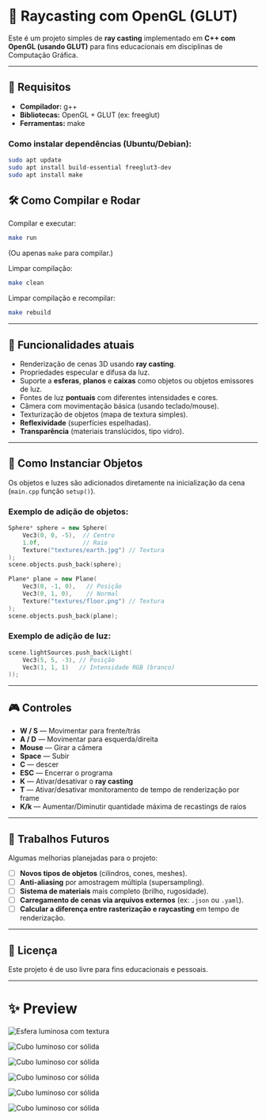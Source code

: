 # 🔦 Raycasting com OpenGL (GLUT)

Este é um projeto simples de **ray casting** implementado em **C++ com OpenGL (usando GLUT)** para fins educacionais em disciplinas de Computação Gráfica.

---

## 🚀 Requisitos

- **Compilador:** g++
- **Bibliotecas:** OpenGL + GLUT (ex: freeglut)
- **Ferramentas:** make

### Como instalar dependências (Ubuntu/Debian):

```bash
sudo apt update
sudo apt install build-essential freeglut3-dev
sudo apt install make
```

## 🛠️ Como Compilar e Rodar

Compilar e executar:

```bash
make run
```

(Ou apenas `make` para compilar.)

Limpar compilação:

```bash
make clean
```

Limpar compilação e recompilar:

```bash
make rebuild
```

---

## 🎨 Funcionalidades atuais

- Renderização de cenas 3D usando **ray casting**.
- Propriedades especular e difusa da luz.
- Suporte a **esferas**, **planos** e **caixas** como objetos ou objetos emissores de luz.
- Fontes de luz **pontuais** com diferentes intensidades e cores.
- Câmera com movimentação básica (usando teclado/mouse).
- Texturização de objetos (mapa de textura simples).
- **Reflexividade** (superfícies espelhadas).
- **Transparência** (materiais translúcidos, tipo vidro).

---

## 🧱 Como Instanciar Objetos

Os objetos e luzes são adicionados diretamente na inicialização da cena (`main.cpp` função `setup()`).

### Exemplo de adição de objetos:

```cpp
Sphere* sphere = new Sphere(
    Vec3(0, 0, -5),  // Centro
    1.0f,            // Raio
    Texture("textures/earth.jpg") // Textura
);
scene.objects.push_back(sphere);
```

```cpp
Plane* plane = new Plane(
    Vec3(0, -1, 0),   // Posição
    Vec3(0, 1, 0),    // Normal
    Texture("textures/floor.png") // Textura
);
scene.objects.push_back(plane);
```

### Exemplo de adição de luz:

```cpp
scene.lightSources.push_back(Light(
    Vec3(5, 5, -3), // Posição
    Vec3(1, 1, 1)   // Intensidade RGB (branco)
));
```

---

## 🎮 Controles

- **W / S** — Movimentar para frente/trás
- **A / D** — Movimentar para esquerda/direita
- **Mouse** — Girar a câmera
- **Space** — Subir
- **C** — descer
- **ESC** — Encerrar o programa
- **K** — Ativar/desativar o **ray casting**
- **T** — Ativar/desativar monitoramento de tempo de renderização por frame
- **K/k** — Aumentar/Diminutir quantidade máxima de recastings de raios
---

## 🎯 Trabalhos Futuros

Algumas melhorias planejadas para o projeto:

- [ ] **Novos tipos de objetos** (cilindros, cones, meshes).
- [ ] **Anti-aliasing** por amostragem múltipla (supersampling).
- [ ] **Sistema de materiais** mais completo (brilho, rugosidade).
- [ ] **Carregamento de cenas via arquivos externos** (ex: `.json` ou `.yaml`).
- [ ] **Calcular a diferença entre rasterização e raycasting** em tempo de renderização.
---

## 📄 Licença

Este projeto é de uso livre para fins educacionais e pessoais.

---

# ✨ Preview

![Esfera luminosa com textura](images/sun_light.png)

![Cubo luminoso cor sólida](images/ciano_cube.png)

![Cubo luminoso cor sólida](images/mirror_surface.png)

![Cubo luminoso cor sólida](images/mirror_sphere.png)

![Cubo luminoso cor sólida](images/transparent_sphere.png)

![Cubo luminoso cor sólida](images/transparent_box.png)

